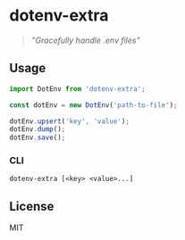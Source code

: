 # dotenv-extra

> _"Gracefully handle .env files"_

## Usage

```ts
import DotEnv from 'dotenv-extra';

const dotEnv = new DotEnv('path-to-file');

dotEnv.upsert('key', 'value');
dotEnv.dump();
dotEnv.save();
```

### CLI

`dotenv-extra [<key> <value>...]`

## License

MIT
